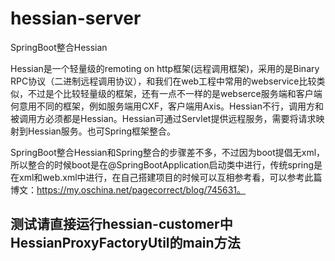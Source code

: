 # hessian-server
SpringBoot整合Hessian

Hessian是一个轻量级的remoting on http框架(远程调用框架)，采用的是Binary RPC协议（二进制远程调用协议），和我们在web工程中常用的webservice比较类似，不过是个比较轻量级的框架，还有一点不一样的是webserce服务端和客户端何意用不同的框架，例如服务端用CXF，客户端用Axis。Hessian不行，调用方和被调用方必须都是Hessian。Hessian可通过Servlet提供远程服务，需要将请求映射到Hessian服务。也可Spring框架整合。

SpringBoot整合Hessian和Spring整合的步骤差不多，不过因为boot提倡无xml，所以整合的时候boot是在@SpringBootApplication启动类中进行，传统spring是在xml和web.xml中进行，在自己搭建项目的时候可以互相参考看，可以参考此篇博文：https://my.oschina.net/pagecorrect/blog/745631。

## 测试请直接运行hessian-customer中HessianProxyFactoryUtil的main方法
